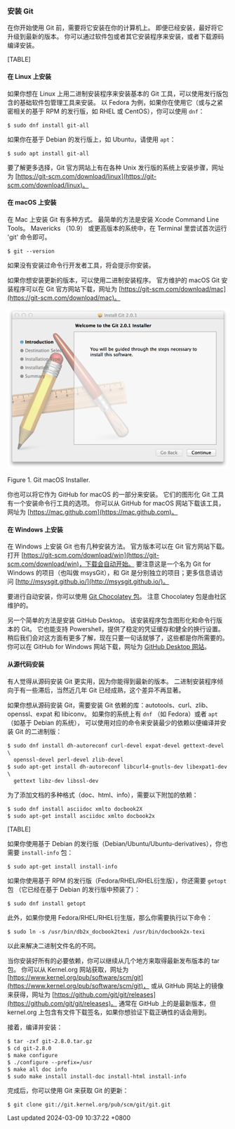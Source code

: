 ### 安装 Git

在你开始使用 Git 前，需要将它安装在你的计算机上。
即便已经安装，最好将它升级到最新的版本。
你可以通过软件包或者其它安装程序来安装，或者下载源码编译安装。

[TABLE]

#### 在 Linux 上安装

如果你想在 Linux 上用二进制安装程序来安装基本的 Git
工具，可以使用发行版包含的基础软件包管理工具来安装。 以 Fedora
为例，如果你在使用它（或与之紧密相关的基于 RPM 的发行版，如 RHEL 或
CentOS），你可以使用 `dnf`：

```shell
$ sudo dnf install git-all
```

如果你在基于 Debian 的发行版上，如 Ubuntu，请使用 `apt`：

```shell
$ sudo apt install git-all
```

要了解更多选择，Git 官方网站上有在各种 Unix
发行版的系统上安装步骤，网址为
[https://git-scm.com/download/linux](https://git-scm.com/download/linux)。

#### 在 macOS 上安装

在 Mac 上安装 Git 有多种方式。 最简单的方法是安装 Xcode Command Line
Tools。 Mavericks （10.9） 或更高版本的系统中，在 Terminal
里尝试首次运行 'git' 命令即可。

```shell
$ git --version
```

如果没有安装过命令行开发者工具，将会提示你安装。

如果你想安装更新的版本，可以使用二进制安装程序。 官方维护的 macOS Git
安装程序可以在 Git 官方网站下载，网址为
[https://git-scm.com/download/mac](https://git-scm.com/download/mac)。

![Git macOS 安装程序。](../../../../images/git-osx-installer.png)

Figure 1. Git macOS Installer.

你也可以将它作为 GitHub for macOS 的一部分来安装。 它们的图形化 Git
工具有一个安装命令行工具的选项。 你可以从 GitHub for macOS
网站下载该工具，网址为
[https://mac.github.com](https://mac.github.com)。

#### 在 Windows 上安装

在 Windows 上安装 Git 也有几种安装方法。 官方版本可以在 Git
官方网站下载。 打开
[https://git-scm.com/download/win](https://git-scm.com/download/win)，下载会自动开始。
要注意这是一个名为 Git for Windows 的项目（也叫做 msysGit），和 Git
是分别独立的项目；更多信息请访问
[http://msysgit.github.io/](http://msysgit.github.io/)。

要进行自动安装，你可以使用 [Git Chocolatey
包](https://chocolatey.org/packages/git)。 注意 Chocolatey
包是由社区维护的。

另一个简单的方法是安装 GitHub Desktop。
该安装程序包含图形化和命令行版本的 Git。 它也能支持
Powershell，提供了稳定的凭证缓存和健全的换行设置。
稍后我们会对这方面有更多了解，现在只要一句话就够了，这些都是你所需要的。
你可以在 GitHub for Windows 网站下载，网址为 [GitHub Desktop
网站](https://desktop.github.com)。

#### 从源代码安装

有人觉得从源码安装 Git 更实用，因为你能得到最新的版本。
二进制安装程序倾向于有一些滞后，当然近几年 Git
已经成熟，这个差异不再显著。

如果你想从源码安装 Git，需要安装 Git
依赖的库：autotools、curl、zlib、openssl、expat 和 libiconv。
如果你的系统上有 `dnf` （如 Fedora）或者 `apt`（如基于 Debian 的系统），
可以使用对应的命令来安装最少的依赖以便编译并安装 Git 的二进制版：

```shell
$ sudo dnf install dh-autoreconf curl-devel expat-devel gettext-devel \
  openssl-devel perl-devel zlib-devel
$ sudo apt-get install dh-autoreconf libcurl4-gnutls-dev libexpat1-dev \
  gettext libz-dev libssl-dev
```

为了添加文档的多种格式（doc、html、info），需要以下附加的依赖：

```shell
$ sudo dnf install asciidoc xmlto docbook2X
$ sudo apt-get install asciidoc xmlto docbook2x
```

[TABLE]

如果你使用基于 Debian
的发行版（Debian/Ubuntu/Ubuntu-derivatives），你也需要 `install-info`
包：

```shell
$ sudo apt-get install install-info
```

如果你使用基于 RPM 的发行版（Fedora/RHEL/RHEL衍生版），你还需要 `getopt`
包 （它已经在基于 Debian 的发行版中预装了）：

```shell
$ sudo dnf install getopt
```

此外，如果你使用 Fedora/RHEL/RHEL衍生版，那么你需要执行以下命令：

```shell
$ sudo ln -s /usr/bin/db2x_docbook2texi /usr/bin/docbook2x-texi
```

以此来解决二进制文件名的不同。

当你安装好所有的必要依赖，你可以继续从几个地方来取得最新发布版本的 tar
包。 你可以从 Kernel.org 网站获取，网址为
[https://www.kernel.org/pub/software/scm/git](https://www.kernel.org/pub/software/scm/git)，
或从 GitHub 网站上的镜像来获得，网址为
[https://github.com/git/git/releases](https://github.com/git/git/releases)。
通常在 GitHub 上的是最新版本，但 kernel.org
上包含有文件下载签名，如果你想验证下载正确性的话会用到。

接着，编译并安装：

```shell
$ tar -zxf git-2.8.0.tar.gz
$ cd git-2.8.0
$ make configure
$ ./configure --prefix=/usr
$ make all doc info
$ sudo make install install-doc install-html install-info
```

完成后，你可以使用 Git 来获取 Git 的更新：

```shell
$ git clone git://git.kernel.org/pub/scm/git/git.git
```

Last updated 2024-03-09 10:37:22 +0800
